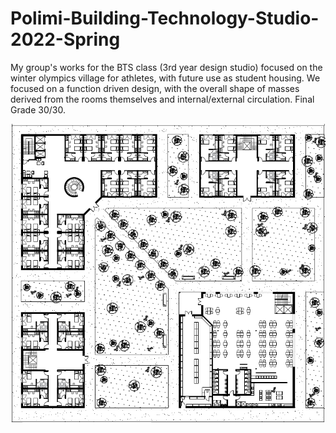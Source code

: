 # Polimi-Building-Technology-Studio-2022-Spring
My group's works for the BTS class (3rd year design studio) focused on the winter olympics village for athletes, with future use as student housing.
We focused on a function driven design, with the overall shape of masses derived from the rooms themselves and internal/external circulation. Final Grade 30/30.


![thumbnail](https://github.com/TalhaErenY/Polimi-Building-Technology-Studio-2022-Spring/blob/main/1to200GFP.png?raw=true)

